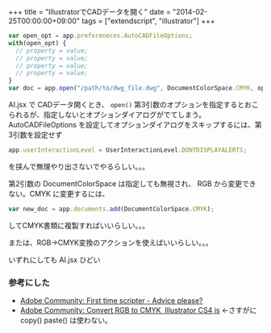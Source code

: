 +++
title = "IllustratorでCADデータを開く"
date = "2014-02-25T00:00:00+09:00"
tags = ["extendscript", "illustrator"]
+++

```js
var open_opt = app.prefereneces.AutoCADFileOptions;
with(open_opt) {
  // property = value;
  // property = value;
  // property = value;
  // property = value;
}
var doc = app.open("/path/to/dwg_file.dwg", DocumentColorSpace.CMYK, open_opt);
```


AI.jsx で CADデータ開くとき、 `open()` 第3引数のオプションを指定するとおこられるが、指定しないとオプションダイアログがでてしまう。 AutoCADFileOptions を設定してオプションダイアログをスキップするには、第3引数を設定せず

```js
app.userInteractionLevel = UserInteractionLevel.DONTDISPLAYALERTS;
```

を挟んで無理やり出さないでやるらしい。。。

第2引数の DocumentColorSpace は指定しても無視され、 RGB から変更できない。CMYK に変更するには、

```js
var new_doc = app.documents.add(DocumentColorSpace.CMYK);
```

してCMYK書類に複製すればいいらしい。。。

または、RGB→CMYK変換のアクションを使えばいいらしい。。。

いずれにしても AI.jsx ひどい


### 参考にした
- [Adobe Community: First time scripter - Advice please?](http://forums.adobe.com/message/3930842#3930842)
- [Adobe Community: Convert RGB to CMYK  Illustrator CS4 js](http://forums.adobe.com/message/2921358#2921358) ←さすがに copy() paste() は使わない。